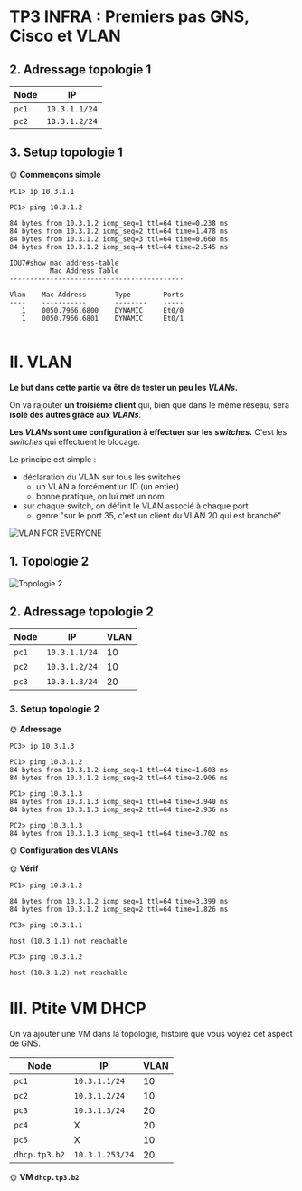 # TP3 INFRA : Premiers pas GNS, Cisco et VLAN


## 2. Adressage topologie 1

| Node  | IP            |
| ----- | ------------- |
| `pc1` | `10.3.1.1/24` |
| `pc2` | `10.3.1.2/24` |

## 3. Setup topologie 1

🌞 **Commençons simple**
```
PC1> ip 10.3.1.1

PC1> ping 10.3.1.2

84 bytes from 10.3.1.2 icmp_seq=1 ttl=64 time=0.238 ms
84 bytes from 10.3.1.2 icmp_seq=2 ttl=64 time=1.478 ms
84 bytes from 10.3.1.2 icmp_seq=3 ttl=64 time=0.660 ms
84 bytes from 10.3.1.2 icmp_seq=4 ttl=64 time=2.545 ms

IOU7#show mac address-table
          Mac Address Table
-------------------------------------------

Vlan    Mac Address       Type        Ports
----    -----------       --------    -----
   1    0050.7966.6800    DYNAMIC     Et0/0
   1    0050.7966.6801    DYNAMIC     Et0/1


```
# II. VLAN

**Le but dans cette partie va être de tester un peu les *VLANs*.**

On va rajouter **un troisième client** qui, bien que dans le même réseau, sera **isolé des autres grâce aux *VLANs***.

**Les *VLANs* sont une configuration à effectuer sur les *switches*.** C'est les *switches* qui effectuent le blocage.

Le principe est simple :

- déclaration du VLAN sur tous les switches
  - un VLAN a forcément un ID (un entier)
  - bonne pratique, on lui met un nom
- sur chaque switch, on définit le VLAN associé à chaque port
  - genre "sur le port 35, c'est un client du VLAN 20 qui est branché"

![VLAN FOR EVERYONE](./img/get_a_vlan.jpg)

## 1. Topologie 2

![Topologie 2](./img/topo2.png)

## 2. Adressage topologie 2

| Node  | IP            | VLAN |
| ----- | ------------- | ---- |
| `pc1` | `10.3.1.1/24` | 10   |
| `pc2` | `10.3.1.2/24` | 10   |
| `pc3` | `10.3.1.3/24` | 20   |

### 3. Setup topologie 2

🌞 **Adressage**
```
PC3> ip 10.3.1.3

PC1> ping 10.3.1.2
84 bytes from 10.3.1.2 icmp_seq=1 ttl=64 time=1.603 ms
84 bytes from 10.3.1.2 icmp_seq=2 ttl=64 time=2.906 ms

PC1> ping 10.3.1.3
84 bytes from 10.3.1.3 icmp_seq=1 ttl=64 time=3.940 ms
84 bytes from 10.3.1.3 icmp_seq=2 ttl=64 time=2.936 ms

PC2> ping 10.3.1.3
84 bytes from 10.3.1.3 icmp_seq=1 ttl=64 time=3.702 ms

```
🌞 **Configuration des VLANs**



🌞 **Vérif**
```
PC1> ping 10.3.1.2

84 bytes from 10.3.1.2 icmp_seq=1 ttl=64 time=3.399 ms
84 bytes from 10.3.1.2 icmp_seq=2 ttl=64 time=1.826 ms

PC3> ping 10.3.1.1

host (10.3.1.1) not reachable

PC3> ping 10.3.1.2

host (10.3.1.2) not reachable
```



# III. Ptite VM DHCP

On va ajouter une VM dans la topologie, histoire que vous voyiez cet aspect de GNS.

| Node          | IP              | VLAN |
| ------------- | --------------- | ---- |
| `pc1`         | `10.3.1.1/24`   | 10   |
| `pc2`         | `10.3.1.2/24`   | 10   |
| `pc3`         | `10.3.1.3/24`   | 20   |
| `pc4`         | X               | 20   |
| `pc5`         | X               | 10   |
| `dhcp.tp3.b2` | `10.3.1.253/24` | 20   |

🌞 **VM `dhcp.tp3.b2`**



